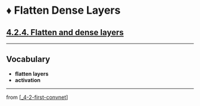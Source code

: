 # ♦️ Flatten Dense Layers

## [**4.2.4.** Flatten and dense layers](https://livebook.manning.com/book/deep-learning-with-javascript/chapter-4/60)

---

## **Vocabulary**

- **flatten layers**
- **activation**

---
from [[_4-2-first-convnet]]

[//begin]: # "Autogenerated link references for markdown compatibility"
[_4-2-first-convnet]: _4-2-first-convnet.md "♦️ First ConvNet"
[//end]: # "Autogenerated link references"